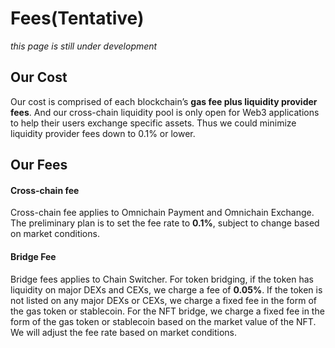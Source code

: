 # Fees(Tentative)
*this page is still under development*  

## Our Cost
Our cost is comprised of each blockchain’s **gas fee plus liquidity provider fees**. And our cross-chain liquidity pool is only open for Web3 applications to help their users exchange specific assets. Thus we could minimize liquidity provider fees down to 0.1% or lower. 

## Our Fees
#### Cross-chain fee
Cross-chain fee applies to Omnichain Payment and Omnichain Exchange. The preliminary plan is to set the fee rate to **0.1%**, subject to change based on market conditions.

#### Bridge Fee
Bridge fees applies to Chain Switcher. For token bridging, if the token has liquidity on major DEXs and CEXs, we charge a fee of **0.05%**. If the token is not listed on any major DEXs or CEXs, we charge a fixed fee in the form of the gas token or stablecoin. For the NFT bridge, we charge a fixed fee in the form of the gas token or stablecoin based on the market value of the NFT. We will adjust the fee rate based on market conditions.
